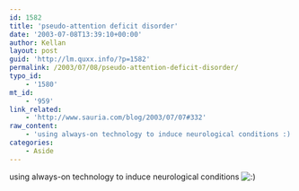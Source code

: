```yaml
---
id: 1582
title: 'pseudo-attention deficit disorder'
date: '2003-07-08T13:39:10+00:00'
author: Kellan
layout: post
guid: 'http://lm.quxx.info/?p=1582'
permalink: /2003/07/08/pseudo-attention-deficit-disorder/
typo_id:
    - '1580'
mt_id:
    - '959'
link_related:
    - 'http://www.sauria.com/blog/2003/07/07#332'
raw_content:
    - 'using always-on technology to induce neurological conditions :)'
categories:
    - Aside
---
```


using always-on technology to induce neurological conditions ![:)](http://lm.local/wp-includes/images/smilies/simple-smile.png)